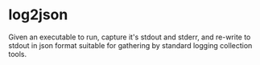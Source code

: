 # log2json
Given an executable to run, capture it's stdout and stderr, and re-write to stdout in json format suitable for gathering by standard logging collection tools.
